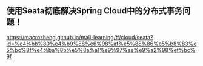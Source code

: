 ## 使用Seata彻底解决Spring Cloud中的分布式事务问题！

https://macrozheng.github.io/mall-learning/#/cloud/seata?id=%e4%bb%80%e4%b9%88%e6%98%af%e5%88%86%e5%b8%83%e5%bc%8f%e4%ba%8b%e5%8a%a1%e9%97%ae%e9%a2%98%ef%bc%9f